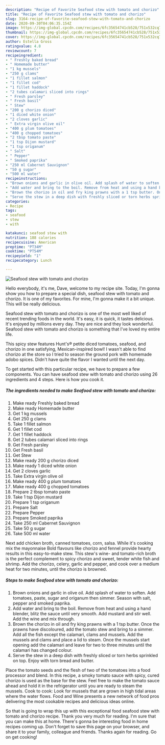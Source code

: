```yaml
---
description: "Recipe of Favorite Seafood stew with tomato and chorizo"
title: "Recipe of Favorite Seafood stew with tomato and chorizo"
slug: 3164-recipe-of-favorite-seafood-stew-with-tomato-and-chorizo
date: 2020-09-30T04:06:35.154Z
image: https://img-global.cpcdn.com/recipes/6fc35654741cb528/751x532cq70/seafood-stew-with-tomato-and-chorizo-recipe-main-photo.jpg
thumbnail: https://img-global.cpcdn.com/recipes/6fc35654741cb528/751x532cq70/seafood-stew-with-tomato-and-chorizo-recipe-main-photo.jpg
cover: https://img-global.cpcdn.com/recipes/6fc35654741cb528/751x532cq70/seafood-stew-with-tomato-and-chorizo-recipe-main-photo.jpg
author: Estella Gross
ratingvalue: 4.8
reviewcount: 7
recipeingredient:
- " Freshly baked bread"
- " Homemade butter"
- "1 kg mussels"
- "250 g clams"
- "1 fillet salmon"
- "1 fillet cod"
- "1 fillet haddock"
- "2 tubes calamari sliced into rings"
- " Fresh parsley"
- " Fresh basil"
- " Stew"
- "200 g chorizo diced"
- "1 diced white onion"
- "2 cloves garlic"
- " Extra virgin olive oil"
- "400 g plum tomatoes"
- "400 g chopped tomatoes"
- "2 tbsp tomato paste"
- "1 tsp Dijon mustard"
- "1 tsp origanum"
- " Salt"
- " Pepper"
- " Smoked paprika"
- "250 ml Cabernet Sauvignon"
- "50 g sugar"
- "500 ml water"
recipeinstructions:
- "Brown onions and garlic in olive oil. Add splash of water to soften. Add tomatoes, paste, sugar and origanum then simmer. Season with salt, pepper and smoked paprika."
- "Add water and bring to the boil. Remove from heat and using a hand blender, blitz the sauce until very smooth. Add mustard and stir well. Add the wine and mix through."
- "Brown the chorizo in oil and fry king prawns with a 1 tsp butter. Once the prawns have discoloured, add the tomato stew and bring to a simmer. Add all the fish except the calamari, clams and mussels. Add the mussels and clams and place a lid to steam. Once the mussels start opening add the calamari and leave for two to three minutes until the calamari has changed colour."
- "Serve the stew in a deep dish with freshly sliced or torn herbs sprinkled on top. Enjoy with torn bread and butter."
categories:
- Recipe
tags:
- seafood
- stew
- with

katakunci: seafood stew with 
nutrition: 188 calories
recipecuisine: American
preptime: "PT34M"
cooktime: "PT54M"
recipeyield: "1"
recipecategory: Lunch

---
```



![Seafood stew with tomato and chorizo](https://img-global.cpcdn.com/recipes/6fc35654741cb528/751x532cq70/seafood-stew-with-tomato-and-chorizo-recipe-main-photo.jpg)

Hello everybody, it's me, Dave, welcome to my recipe site. Today, I'm gonna show you how to prepare a special dish, seafood stew with tomato and chorizo. It is one of my favorites. For mine, I'm gonna make it a bit unique. This will be really delicious.

Seafood stew with tomato and chorizo is one of the most well liked of recent trending foods in the world. It's easy, it is quick, it tastes delicious. It's enjoyed by millions every day. They are nice and they look wonderful. Seafood stew with tomato and chorizo is something that I've loved my entire life.

This spicy stew features Hunt&#39;s® petite diced tomatoes, seafood, and chorizo in one satisfying, Mexican-inspired bowl! I wasn&#39;t able to find chorizo at the store so I tried to season the ground pork with homemade adobo spices. Didn&#39;t have quite the flavor I wanted until the next day.


To get started with this particular recipe, we have to prepare a few components. You can have seafood stew with tomato and chorizo using 26 ingredients and 4 steps. Here is how you cook it.

<!--inarticleads1-->

##### The ingredients needed to make Seafood stew with tomato and chorizo:

1. Make ready  Freshly baked bread
1. Make ready  Homemade butter
1. Get 1 kg mussels
1. Get 250 g clams
1. Take 1 fillet salmon
1. Get 1 fillet cod
1. Get 1 fillet haddock
1. Get 2 tubes calamari sliced into rings
1. Get  Fresh parsley
1. Get  Fresh basil
1. Get  Stew
1. Make ready 200 g chorizo diced
1. Make ready 1 diced white onion
1. Get 2 cloves garlic
1. Take  Extra virgin olive oil
1. Make ready 400 g plum tomatoes
1. Make ready 400 g chopped tomatoes
1. Prepare 2 tbsp tomato paste
1. Take 1 tsp Dijon mustard
1. Prepare 1 tsp origanum
1. Prepare  Salt
1. Prepare  Pepper
1. Prepare  Smoked paprika
1. Take 250 ml Cabernet Sauvignon
1. Take 50 g sugar
1. Take 500 ml water


Next add chicken broth, canned tomatoes, corn, salsa. While it&#39;s cooking mix the mayonnaise Bold flavours like chorizo and fennel provide hearty results in this easy-to-make stew. This stew&#39;s wine- and tomato-rich broth is the perfect complement to spicy chorizo and sweet, tender white fish and shrimp. Add the chorizo, celery, garlic and pepper, and cook over a medium heat for two minutes, until the chorizo is browned. 

<!--inarticleads2-->

##### Steps to make Seafood stew with tomato and chorizo:

1. Brown onions and garlic in olive oil. Add splash of water to soften. Add tomatoes, paste, sugar and origanum then simmer. Season with salt, pepper and smoked paprika.
1. Add water and bring to the boil. Remove from heat and using a hand blender, blitz the sauce until very smooth. Add mustard and stir well. Add the wine and mix through.
1. Brown the chorizo in oil and fry king prawns with a 1 tsp butter. Once the prawns have discoloured, add the tomato stew and bring to a simmer. Add all the fish except the calamari, clams and mussels. Add the mussels and clams and place a lid to steam. Once the mussels start opening add the calamari and leave for two to three minutes until the calamari has changed colour.
1. Serve the stew in a deep dish with freshly sliced or torn herbs sprinkled on top. Enjoy with torn bread and butter.


Place the tomato seeds and the flesh of two of the tomatoes into a food processor and blend. In this recipe, a smoky tomato sauce with spicy, cured chorizo is used as the base for the stew. Feel free to make the tomato sauce ahead and hold it in the refrigerator until you are ready to steam the mussels. Cook to cook: Look for mussels that are grown in high tidal areas where the water flows. Food and Wine presents a new network of food pros delivering the most cookable recipes and delicious ideas online. 

So that is going to wrap this up with this exceptional food seafood stew with tomato and chorizo recipe. Thank you very much for reading. I'm sure that you can make this at home. There's gonna be interesting food in home recipes coming up. Don't forget to save this page on your browser, and share it to your family, colleague and friends. Thanks again for reading. Go on get cooking!
